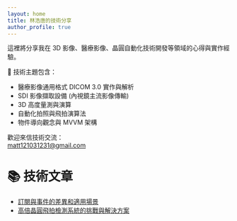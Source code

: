 ```yaml
---
layout: home
title: 林浩唐的技術分享
author_profile: true
---
```


這裡將分享我在 3D 影像、醫療影像、晶圓自動化技術開發等領域的心得與實作經驗。

🔧 技術主題包含：
- 醫療影像通用格式 DICOM 3.0 實作與解析
- SDI 影像擷取設備 (內視鏡主流影像傳輸)
- 3D 高度量測與演算
- 自動化拍照與飛拍演算法
- 物件導向觀念與 MVVM 架構

歡迎來信技術交流：  
matt121031231@gmail.com 

# 📚 技術文章
- [訂閱與事件的差異和適用場景](./posts/RxAndEvent.md)
- [高倍晶圓飛拍檢測系統的挑戰與解決方案](./posts/MotionPhotography01.md)
